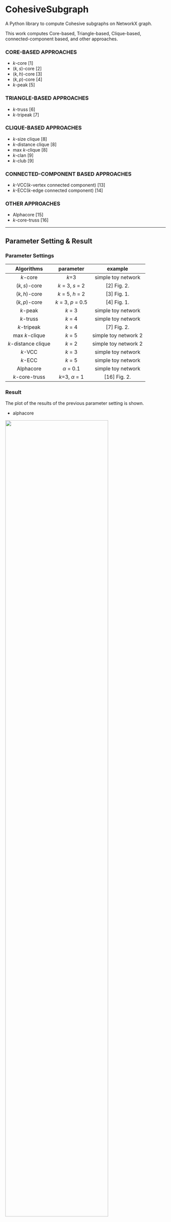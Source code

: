 # CohesiveSubgraph

A Python library to compute Cohesive subgraphs on NetworkX graph.

This work computes Core-based, Triangle-based, Clique-based, connected-component based, and other approaches.

### CORE-BASED APPROACHES

- $k$-core [1]
- $(k,s)$-core [2]
- $(k,h)$-core [3]
- $(k,p)$-core [4]
- $k$-peak [5]

### TRIANGLE-BASED APPROACHES

- $k$-truss [6]
- $k$-tripeak [7]

### CLIQUE-BASED APPROACHES

- $k$-size clique [8]
- $k$-distance clique [8]
- max $k$-clique [8]
- $k$-clan [9]
- $k$-club [9]

### CONNECTED-COMPONENT BASED APPROACHES

- $k$-VCC($k$-vertex connected component) [13]
- $k$-ECC($k$-edge connected component) [14]

### OTHER APPROACHES

- Alphacore [15]
- $k$-core-truss [16]

---
## Parameter Setting & Result 

### Parameter Settings

| Algorithms | parameter | example |
| :---: | :---: | :---: |
| $k$-core | $k$=3 | simple toy network |
| $(k,s)$-core | $k$ = 3, $s$ = 2 | [2] Fig. 2.|
| $(k,h)$-core | $k$ = 5, $h$ = 2 | [3] Fig. 1.|
| $(k,p)$-core | $k$ = 3, $p$ = 0.5 | [4] Fig. 1.|
| $k$-peak | $k$ = 3 | simple toy network |
| $k$-truss | $k$ = 4 | simple toy network |
| $k$-tripeak | $k$ = 4 | [7] Fig. 2.|
| max $k$-clique | $k$ = 5 | simple toy network 2|
| $k$-distance clique | $k$ = 2 | simple toy network 2|
| $k$-VCC | $k$ = 3 | simple toy network |
| $k$-ECC | $k$ = 5 | simple toy network |
| Alphacore | $\alpha$ = 0.1 | simple toy network |
| $k$-core-truss | $k$=3, $\alpha$ = 1 | [16] Fig. 2.|


### Result

The plot of the results of the previous parameter setting is shown.

- alphacore
<img width="80%" src="https://github.com/cscnudi/CohesiveSubgraph/files/8993497/alphacore_0.1.pdf"/>

<object data="https://github.com/cscnudi/CohesiveSubgraph/files/8993497/alphacore_0.1.pdf" type="application/pdf" width="700px" height="700px">
</object>

---

## Package Requirements

- python = 3.8
- networkx = 2.7.1
- pandas = 1.1.3
- scipy = 1.4.1

---



## How to use
We have parameter 
k,network,algorithm
First, move test folder and we 

- Usage
```python
import networkx as nx
from css import alg_kcore,alg_alphacore, alg_kecc, alg_khcore, alg_kpcore, alg_kpeak, alg_kscore, alg_ktruss, alg_kvcc
from css import alg_kdistance_clique, alg_ksize_clique, alg_ktripeak, alg_alg_kcoretruss, common_utility

G = nx.karate_club_graph() # input graph

C = alg_kcore.run(G, k=3) # run k-core 
common_utility.print_result(G, C)

C = alg_kscore.run(G, k=3,s=2) # run (k,s)-core 
common_utility.print_result(G, C)

C = alg_khcore.run(G, k=5, h=2) # run (k,h)-core
common_utility.print_result(G, C)

C = alg_kpcore.run(G, k=3,p=0.5) # run (k,p)-core 
common_utility.print_result(G, C)

C = alg_kpeak.run(G, k=3) # run k-peak 
common_utility.print_result(G, C)

C = alg_ktruss.run(G, k=4) # run k-truss
common_utility.print_result(G, C)

C = alg_ktripeak.run(G, k=4) # run k-tripeak
common_utility.print_result(G, C)

C = alg_ksize_clique.run(G, k=5) # max k-clique
common_utility.print_result(G, C)

C = alg_kdistance_clique.run(G, k=5) # run k-distance clique
common_utility.print_result(G, C)

C = alg_kvcc.run(G, k=3) # run k-VCC
common_utility.print_result(G, C)

C = alg_kecc.run(G, k=5) # run k-ECC
common_utility.print_result(G, C)

C = alg_alphacore.run(G, alpha=0.1) # run Alphacore
common_utility.print_result(G, C)

C = alg_kcoretruss.run(G, k=5) # run k-core-truss
common_utility.print_result(G, C)


```

- Run test file


Go to test folder and run.


```sh
python kcore_test.py # run k-core
			-k 3  # parameter k value
			--network example.dat  # network edges file
```

```sh
python kscore_test.py # run (k,s)-core
			--k 3  # parameter k value
			--s 2  # parameter s value
			--network example.dat  # network edges file
```

```sh
python khcore_test.py # run (k,h)-core
			--k 5  # parameter k value
			--h 2  # parameter h value
			--network example.dat  # network edges file
```

```sh
python kpcore_test.py # run (k,p)-core
			--k 3  # parameter k value
			--p 0.5  # parameter h value
			--network example.dat  # network edges file
```

```sh
python kpeak_test.py # run k-peak
			--k 3  # parameter k value
			--network example.dat  # network edges file
```

```sh
python ktruss_test.py # run k-truss
			--k 4  # parameter k value
			--network example.dat  # network edges file
```

```sh
python ktripeak_test.py # run k-tripeak
			--k 4  # parameter k value
			--network example.dat  # network edges file
```

```sh
python ksize_clique_test.py # run max k-clique
			--k 5  # parameter k value
			--network example.dat  # network edges file
```

```sh
python kdistance_clique_test.py # run max k-clique
			--k 5  # parameter k value
			--network example.dat  # network edges file
```

```sh
python kvcc_test.py # run k-VCC
		--k 3  # parameter k value
		--network example.dat  # network edges file
```

```sh
python kecc_test.py # run k-ECC
		--k 5  # parameter k value
		--network example.dat  # network edges file
```

```sh
python alphacore_test.py # run Alphacore
			--alpha 0.1  # parameter alpha value						
			--network example.dat  # network edges file
```

```sh
python kcoretruss_test.py # run k-core-truss
			--k 5  # parameter k value
			--network example.dat  # network edges file
```

---

## Code

---

## Dataset

- Amazon : [https://snap.stanford.edu/data/com-Amazon.html](https://snap.stanford.edu/data/com-Amazon.html)
- Karate : [https://networkrepository.com/soc-karate.php](https://networkrepository.com/soc-karate.php)
- Polblogs : [https://networkrepository.com/polblogs.php](https://networkrepository.com/polblogs.php)

### other Dataset

we used in paper 

---

## Reference

[1] Stephen B Seidman. 1983. Network structure and minimum degree. Social networks 5, 3 (1983), 269–287.

[2] Fan Zhang, Long Yuan, Ying Zhang, Lu Qin, Xuemin Lin, and Alexander Zhou. 2018. Discovering strong communities with user engagement and tie strength. In International Conference on Database Systems for Advanced Applications. Springer, 425–441

[3] Francesco Bonchi, Arijit Khan, and Lorenzo Severini. 2019. Distance-generalized core decomposition. In Proceedings of the 2019 International Conference on Management of Data. 006–1023.

[4] Chen Zhang, Fan Zhang, Wenjie Zhang, Boge Liu, Ying Zhang, Lu Qin, and Xuemin Lin. 2020. Exploring finer granularity within the cores: Efficient (k, p)- core computation. In 2020 IEEE 36th International Conference on Data Engineering (ICDE). IEEE, 181–192.

[5] Priya Govindan, Chenghong Wang, Chumeng Xu, Hongyu Duan, and Sucheta Soundarajan. 2017. The k-peak decomposition: Mapping the global structure of graphs. In Proceedings of the 26th International Conference on World Wide Web. 1441–1450.

[6] Jonathan Cohen. 2008. Trusses: Cohesive subgraphs for social network analysis. National security agency technical report 16, 3.1 (2008).

[7] Xudong Wu, Long Yuan, Xuemin Lin, Shiyu Yang, and Wenjie Zhang. 2019. Towards efficient k-tripeak decomposition on large graphs. In International Conference on Database Systems for Advanced Applications. Springer, 604–621.

[8] Balabhaskar Balasundaram, Sergiy Butenko, and Svyatoslav Trukhanov. 2005. Novel approaches for analyzing biological networks. Journal of Combinatorial Optimization 10, 1 (2005), 23–39.

[9] Shahram Shahinpour and Sergiy Butenko. 2013. Algorithms for the maximum k-club problem in graphs. Journal of Combinatorial Optimization 26, 3 (2013), 520554

[13]

[14] Tianhao Wang, Yong Zhang, Francis YL Chin, Hing-Fung Ting, Yung H Tsin, and Sheung-Hung Poon. 2015. A simple algorithm for finding all k-edge-connected components. Plos one 10, 9 (2015), e0136264.

[15] Friedhelm Victor, Cuneyt G Akcora, Yulia R Gel, and Murat Kantarcioglu. 2021. Alphacore: Data Depth based Core Decomposition. In Proceedings of the 27th ACM SIGKDD Conference on Knowledge Discovery & Data Mining. 1625–1633.

[16] Zhenjun Li, Yunting Lu, Wei-Peng Zhang, Rong-Hua Li, Jun Guo, Xin Huang, and Rui Mao. 2018. Discovering hierarchical subgraphs of k-core-truss. Data Science and Engineering 32 (2018)136–149

---

## Contact

Please contact ~~

---

## Cite
